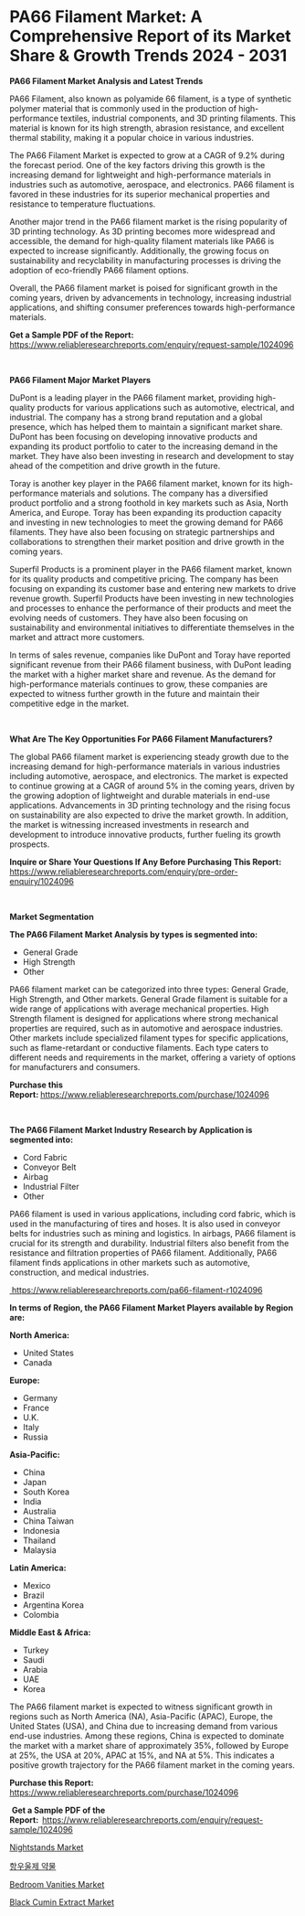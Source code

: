 <p><h1>PA66 Filament Market: A Comprehensive Report of its Market Share & Growth Trends 2024 - 2031</h1></p><p><strong>PA66 Filament Market Analysis and Latest Trends</strong></p>
<p><p>PA66 Filament, also known as polyamide 66 filament, is a type of synthetic polymer material that is commonly used in the production of high-performance textiles, industrial components, and 3D printing filaments. This material is known for its high strength, abrasion resistance, and excellent thermal stability, making it a popular choice in various industries.</p><p>The PA66 Filament Market is expected to grow at a CAGR of 9.2% during the forecast period. One of the key factors driving this growth is the increasing demand for lightweight and high-performance materials in industries such as automotive, aerospace, and electronics. PA66 filament is favored in these industries for its superior mechanical properties and resistance to temperature fluctuations.</p><p>Another major trend in the PA66 filament market is the rising popularity of 3D printing technology. As 3D printing becomes more widespread and accessible, the demand for high-quality filament materials like PA66 is expected to increase significantly. Additionally, the growing focus on sustainability and recyclability in manufacturing processes is driving the adoption of eco-friendly PA66 filament options.</p><p>Overall, the PA66 filament market is poised for significant growth in the coming years, driven by advancements in technology, increasing industrial applications, and shifting consumer preferences towards high-performance materials.</p></p>
<p><strong>Get a Sample PDF of the Report:&nbsp;</strong> <a href="https://www.reliableresearchreports.com/enquiry/request-sample/1024096">https://www.reliableresearchreports.com/enquiry/request-sample/1024096</a></p>
<p>&nbsp;</p>
<p><strong>PA66 Filament Major Market Players</strong></p>
<p><p>DuPont is a leading player in the PA66 filament market, providing high-quality products for various applications such as automotive, electrical, and industrial. The company has a strong brand reputation and a global presence, which has helped them to maintain a significant market share. DuPont has been focusing on developing innovative products and expanding its product portfolio to cater to the increasing demand in the market. They have also been investing in research and development to stay ahead of the competition and drive growth in the future.</p><p>Toray is another key player in the PA66 filament market, known for its high-performance materials and solutions. The company has a diversified product portfolio and a strong foothold in key markets such as Asia, North America, and Europe. Toray has been expanding its production capacity and investing in new technologies to meet the growing demand for PA66 filaments. They have also been focusing on strategic partnerships and collaborations to strengthen their market position and drive growth in the coming years.</p><p>Superfil Products is a prominent player in the PA66 filament market, known for its quality products and competitive pricing. The company has been focusing on expanding its customer base and entering new markets to drive revenue growth. Superfil Products have been investing in new technologies and processes to enhance the performance of their products and meet the evolving needs of customers. They have also been focusing on sustainability and environmental initiatives to differentiate themselves in the market and attract more customers.</p><p>In terms of sales revenue, companies like DuPont and Toray have reported significant revenue from their PA66 filament business, with DuPont leading the market with a higher market share and revenue. As the demand for high-performance materials continues to grow, these companies are expected to witness further growth in the future and maintain their competitive edge in the market.</p></p>
<p>&nbsp;</p>
<p><strong>What Are The Key Opportunities For PA66 Filament Manufacturers?</strong></p>
<p><p>The global PA66 filament market is experiencing steady growth due to the increasing demand for high-performance materials in various industries including automotive, aerospace, and electronics. The market is expected to continue growing at a CAGR of around 5% in the coming years, driven by the growing adoption of lightweight and durable materials in end-use applications. Advancements in 3D printing technology and the rising focus on sustainability are also expected to drive the market growth. In addition, the market is witnessing increased investments in research and development to introduce innovative products, further fueling its growth prospects.</p></p>
<p><strong>Inquire or Share Your Questions If Any Before Purchasing This Report:</strong> <a href="https://www.reliableresearchreports.com/enquiry/pre-order-enquiry/1024096">https://www.reliableresearchreports.com/enquiry/pre-order-enquiry/1024096</a></p>
<p>&nbsp;</p>
<p><strong>Market Segmentation</strong></p>
<p><strong>The PA66 Filament Market Analysis by types is segmented into:</strong></p>
<p><ul><li>General Grade</li><li>High Strength</li><li>Other</li></ul></p>
<p><p>PA66 filament market can be categorized into three types: General Grade, High Strength, and Other markets. General Grade filament is suitable for a wide range of applications with average mechanical properties. High Strength filament is designed for applications where strong mechanical properties are required, such as in automotive and aerospace industries. Other markets include specialized filament types for specific applications, such as flame-retardant or conductive filaments. Each type caters to different needs and requirements in the market, offering a variety of options for manufacturers and consumers.</p></p>
<p><strong>Purchase this Report:&nbsp;</strong><a href="https://www.reliableresearchreports.com/purchase/1024096">https://www.reliableresearchreports.com/purchase/1024096</a></p>
<p>&nbsp;</p>
<p><strong>The PA66 Filament Market Industry Research by Application is segmented into:</strong></p>
<p><ul><li>Cord Fabric</li><li>Conveyor Belt</li><li>Airbag</li><li>Industrial Filter</li><li>Other</li></ul></p>
<p><p>PA66 filament is used in various applications, including cord fabric, which is used in the manufacturing of tires and hoses. It is also used in conveyor belts for industries such as mining and logistics. In airbags, PA66 filament is crucial for its strength and durability. Industrial filters also benefit from the resistance and filtration properties of PA66 filament. Additionally, PA66 filament finds applications in other markets such as automotive, construction, and medical industries.</p></p>
<p><a href="https://www.reliableresearchreports.com/pa66-filament-r1024096">&nbsp;https://www.reliableresearchreports.com/pa66-filament-r1024096</a></p>
<p><strong>In terms of Region, the PA66 Filament Market Players available by Region are:</strong></p>
<p>
    <p> <strong> North America: </strong>
        <ul>
            <li>United States</li>
            <li>Canada</li>
        </ul>
        </p> 
    <p> <strong> Europe: </strong>
        <ul>
            <li>Germany</li>
            <li>France</li>
            <li>U.K.</li>
            <li>Italy</li>
            <li>Russia</li>
        </ul>
        </p> 
    <p> <strong> Asia-Pacific: </strong>
        <ul>
            <li>China</li>
            <li>Japan</li>
            <li>South Korea</li>
            <li>India</li>
            <li>Australia</li>
            <li>China Taiwan</li>
            <li>Indonesia</li>
            <li>Thailand</li>
            <li>Malaysia</li>
        </ul>
        </p> 
    <p> <strong> Latin America: </strong>
        <ul>
            <li>Mexico</li>
            <li>Brazil</li>
            <li>Argentina Korea</li>
            <li>Colombia</li>
        </ul>
        </p> 
    <p> <strong> Middle East & Africa: </strong>
        <ul>
            <li>Turkey</li>
            <li>Saudi</li>
            <li>Arabia</li>
            <li>UAE</li>
            <li>Korea</li>
        </ul>
    </p>
    </p>
<p><p>The PA66 filament market is expected to witness significant growth in regions such as North America (NA), Asia-Pacific (APAC), Europe, the United States (USA), and China due to increasing demand from various end-use industries. Among these regions, China is expected to dominate the market with a market share of approximately 35%, followed by Europe at 25%, the USA at 20%, APAC at 15%, and NA at 5%. This indicates a positive growth trajectory for the PA66 filament market in the coming years.</p></p>
<p><strong>Purchase this Report: </strong><a href="https://www.reliableresearchreports.com/purchase/1024096">https://www.reliableresearchreports.com/purchase/1024096</a></p>
<p>&nbsp;<strong>Get a Sample PDF of the Report:&nbsp;&nbsp;</strong><a href="https://www.reliableresearchreports.com/enquiry/request-sample/1024096">https://www.reliableresearchreports.com/enquiry/request-sample/1024096</a></p>
<p><strong></strong></p>
<p><p><a href="https://www.linkedin.com/pulse/nightstands-market-insight-trends-growth-forecasted-from-2024-2031-olaic?trackingId=B27XPMcchisOUbu37IZTlg%3D%3D">Nightstands Market</a></p><p><a href="https://medium.com/@douglasvasquez626/%ED%95%AD%EC%9A%B0%EC%9A%B8%EC%A0%9C-%EC%95%BD%EB%AC%BC-%EC%8B%9C%EC%9E%A5-%EC%8B%9C%EC%9E%A5-cagr-%EC%8B%9C%EC%9E%A5-%EB%8F%99%ED%96%A5-%EB%B0%8F-%EC%84%B1%EC%9E%A5-%EC%A0%84%EB%9E%B5%EC%97%90-%EB%8C%80%ED%95%9C-%ED%86%B5%EC%B0%B0%EB%A0%A5-eb83e99cb30f">항우울제 약물</a></p><p><a href="https://www.linkedin.com/pulse/bedroom-vanities-market-analysis-its-cagr-segmentation-global-p8bbc?trackingId=6w1laAdbZ4V4AJDFVVMGdw%3D%3D">Bedroom Vanities Market</a></p><p><a href="https://github.com/mabutironaldo/Market-Research-Report-List-4/blob/main/black-cumin-extract-market.md">Black Cumin Extract Market</a></p></p>
